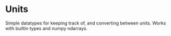 # Units
Simple datatypes for keeping track of, and converting between units. Works with builtin types and numpy ndarrays.
